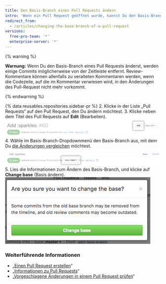 ```yaml
---
title: Den Basis-Branch eines Pull Requests ändern
intro: 'Wenn ein Pull Request geöffnet wurde, kannst Du den Basis-Branch ändern, um die Änderungen im Pull Request gegen einen anderen Branch zu vergleichen.'
redirect_from:
  - /articles/changing-the-base-branch-of-a-pull-request
versions:
  free-pro-team: '*'
  enterprise-server: '*'
---
```


{% warning %}

**Warnung:** Wenn Du den Basis-Branch eines Pull Requests änderst, werden einige Commits möglicherweise von der Zeitleiste entfernt. Review-Kommentare können allenfalls zu veralteten Kommentaren werden, wenn die Codezeile, auf die im Kommentar verwiesen wird, in den Änderungen des Pull-Request nicht mehr vorkommt.

{% endwarning %}

{% data reusables.repositories.sidebar-pr %}
2. Klicke in der Liste „Pull Requests“ auf den Pull Request, den Du ändern möchtest.
3. Klicke neben dem Titel des Pull Requests auf **Edit** (Bearbeiten). ![Schaltfläche „Pull Request edit" (Bearbeiten eines Pull Request)](/assets/images/help/pull_requests/pull-request-edit.png)
4. Wähle im Basis-Branch-Dropdownmenü den Basis-Branch aus, mit dem Du [die Änderungen vergleichen](/github/committing-changes-to-your-project/comparing-commits#comparing-branches) möchtest. ![Basis-Branch-Dropdownmenü ](/assets/images/help/pull_requests/pull-request-edit-base-branch.png)
5. Lies die Informationen zum Ändern des Basis-Branch, und klicke auf **Change base** (Basis ändern). ![Schaltfläche „Base branch change confirmation" (Bestätigen der Basis-Branch-Änderung) ](/assets/images/help/pull_requests/pull-request-base-branch-confirm.png)

### Weiterführende Informationen

- „[Einen Pull Request erstellen](/articles/creating-a-pull-request)“
- „[Informationen zu Pull Requests](/articles/about-pull-requests)“
- „[Vorgeschlagene Änderungen in einem Pull Request prüfen](/articles/reviewing-proposed-changes-in-a-pull-request)“

